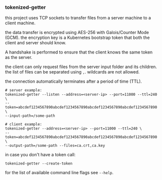 ### tokenized-getter

this project uses TCP sockets to transfer files from a server machine
to a client machine.

the data transfer is encrypted using AES-256 with Galois/Counter Mode (GCM).
the encryption key is a Kubernetes bootstrap token that both the client
and server should know.

A handshake is performed to ensure that the client knows the same token
as the server.

the client can only request files from the server input folder and its children.
the list of files can be separated using `,`. wildcards are not allowed.

the connection automatically terminates after a period of time (TTL).

```
# server example:
tokenized-getter --listen --address=<server-ip> --port=11000 --ttl=240 \
--token=abcdef1234567890abcdef1234567890abcdef1234567890abcdef1234567890 \
--input-path=/some-path

# client example:
tokenized-getter --address=<server-ip> --port=11000 --ttl=240 \
--token=abcdef1234567890abcdef1234567890abcdef1234567890abcdef1234567890 \
--output-path=/some-path --files=ca.crt,ca.key
```

in case you don't have a token call:
```
tokenized-getter --create-token
```

for the list of available command line flags see `--help`.
